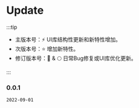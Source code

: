 # Update

:::tip

- 主版本号：⚡ UI库结构性更新和新特性增加。
- 次版本号：⭐ 增加新特性。  
- 修订版本号：🐞 & 🌕 日常Bug修复或UI库优化更新。

:::

### 0.0.1

`2022-09-01`
